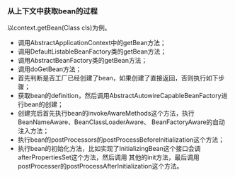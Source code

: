 ### 从上下文中获取bean的过程

以context.getBean(Class<T> cls)为例。

- 调用AbstractApplicationContext中的getBean方法；
- 调用DefaultListableBeanFactory类的getBean方法；
- 调用AbstractBeanFactory类的getBean方法；
- 调用doGetBean方法；
- 首先判断是否工厂已经创建了bean，如果创建了直接返回，否则执行如下步骤；
- 获取bean的definition，然后调用AbstractAutowireCapableBeanFactory进行bean的创建；
- 创建完后首先执行bean的invokeAwareMethods这个方法，执行BeanNameAware、BeanClassLoaderAware、
BeanFactoryAware的自动注入方法；
- 执行bean的postProcessors的postProcessBeforeInitialization这个方法；
- 执行bean的初始化方法，比如实现了InitializingBean这个接口会调afterPropertiesSet这个方法，然后调用
其他的init方法，最后调用postProcesser的postProcessAfterInitialization这个方法。
